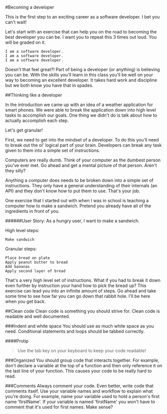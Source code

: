#Becoming a developer

This is the first step to an exciting career as a software developer. I bet you can't wait!

Let's start with an exercise that can help you on the road to becoming the best developer you can be. 
I want you to repeat this 3 times out loud. You will be graded on it.

    I am a software developer.
    I am a software developer.
    I am a software developer.

Doesn't that feel great?! Part of being a developer (or anything) is believing you can be. With the skills you'll learn in this class you'll be well on your way to becoming an excellent developer. It takes hard work and discipline but we both know you have that in spades.

##Thinking like a developer

In the introduction we came up with an idea of a weather application for smart phones. We were able to break the application down into high level tasks to accomplish our goals. One thing we didn't do is talk about how to actually accomplish each step.

Let's get granular!

First, we need to get into the mindset of a developer. To do this you'll need to break out the ol' logical part of your brain. Developers can break any task given to them into a simple set of instructions.

Computers are really dumb. Think of your computer as the dumbest person you've ever met. Go ahead and get a mental picture of that person. Aren't they silly?

Anything a computer does needs to be broken down into a simple set of instructions. They only have a general understanding of their internals (an API) and they don't know how to put them to use. That's your job.

One exercise that I started out with when I was in school is teaching a computer how to make a sandwich. Pretend you already have all of the ingredients in front of you.

######User Story: As a hungry user, I want to make a sandwich.

High level steps:

    Make sandwich

Granular steps:

    Place bread on plate
    Apply peanut butter to bread
    Add bananas
    Apply second layer of bread

That's a very high level set of instructions. What if you had to break it down even further by instruction your hand how to pick the bread up? This exercise can lead you into an infinite amount of steps. Go ahead and take some time to see how far you can go down that rabbit hole. I'll be here when you get back.

##Clean code
Clean code is something you should strive for. Clean code is readable and well documented.

###Indent and white space
You should use as much white space as you need. Conditional statements and loops should be tabbed correctly.

####Protip
>Use the tab key on your keyboard to keep your code readable!

###Organized
You should group code that interacts together. For example, don't declare a variable at the top of a function and then only reference it on the last line of your function. This causes your code to be really hard to read.

###Comments
Always comment your code. Even better, write code that comments itself. Use your variable names and workflow to explain what you're doing. For example, name your variable used to hold a person's first name 'firstName'. If your variable is named 'firstName' you won't have to comment that it's used for first names. Make sense?
